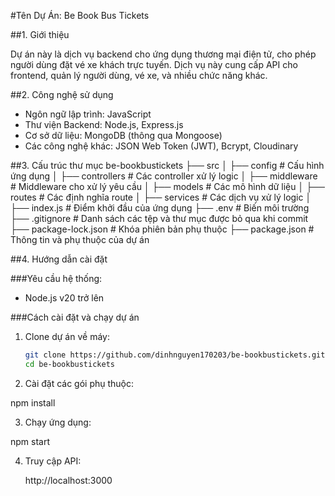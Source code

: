 #Tên Dự Án: Be Book Bus Tickets

##1. Giới thiệu

Dự án này là dịch vụ backend cho ứng dụng thương mại điện tử, cho phép người dùng đặt vé xe khách trực tuyến. Dịch vụ này cung cấp API cho frontend, quản lý người dùng, vé xe, và nhiều chức năng khác.

##2. Công nghệ sử dụng

- Ngôn ngữ lập trình: JavaScript
- Thư viện Backend: Node.js, Express.js
- Cơ sở dữ liệu: MongoDB (thông qua Mongoose)
- Các công nghệ khác: JSON Web Token (JWT), Bcrypt, Cloudinary

##3. Cấu trúc thư mục
be-bookbustickets
├── src
│ ├── config # Cấu hình ứng dụng
│ ├── controllers # Các controller xử lý logic
│ ├── middleware # Middleware cho xử lý yêu cầu
│ ├── models # Các mô hình dữ liệu
│ ├── routes # Các định nghĩa route
│ ├── services # Các dịch vụ xử lý logic
│ ├── index.js # Điểm khởi đầu của ứng dụng
├── .env # Biến môi trường
├── .gitignore # Danh sách các tệp và thư mục được bỏ qua khi commit
├── package-lock.json # Khóa phiên bản phụ thuộc
├── package.json # Thông tin và phụ thuộc của dự án

##4. Hướng dẫn cài đặt

###Yêu cầu hệ thống:

- Node.js v20 trở lên

###Cách cài đặt và chạy dự án

1. Clone dự án về máy:

   ```bash
   git clone https://github.com/dinhnguyen170203/be-bookbustickets.git
   cd be-bookbustickets

   ```

2. Cài đặt các gói phụ thuộc:

npm install

3. Chạy ứng dụng:

npm start

4. Truy cập API:

   http://localhost:3000
